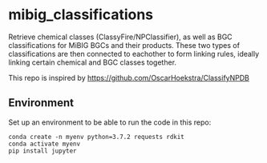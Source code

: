 # mibig_classifications
Retrieve chemical classes (ClassyFire/NPClassifier), as well as BGC classifications for MiBIG BGCs and their products.
These two types of classifications are then connected to eachother to form linking rules, ideally linking certain chemical and BGC classes together.

This repo is inspired by https://github.com/OscarHoekstra/ClassifyNPDB

## Environment
Set up an environment to be able to run the code in this repo:
```
conda create -n myenv python=3.7.2 requests rdkit
conda activate myenv
pip install jupyter
```
